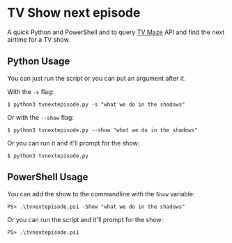 # TV Show next episode

A quick Python and PowerShell and to query [TV Maze](https://tvmaze.com) API and find the next airtime for a TV show.

## Python Usage

You can just run the script or you can put an argument after it.

With the `-s` flag:

```
$ python3 tvnextepisode.py -s "what we do in the shadows"
```

Or with the `--show` flag:

```
$ python3 tvnextepisode.py --show "what we do in the shadows"
```

Or you can run it and it'll prompt for the show:

```
$ python3 tvnextepisode.py
```

## PowerShell Usage

You can add the show to the commandline with the `Show` variable:

```
PS> .\tvnextepisode.ps1 -Show "what we do in the shadows"
```

Or you can run the script and it'll prompt for the show:

```
PS> .\tvnextepisode.ps1
```
